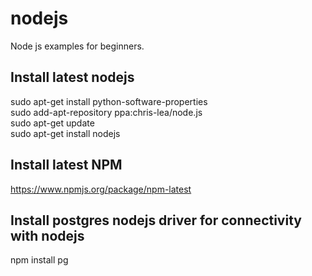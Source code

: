 nodejs
======

Node js examples for beginners.


Install latest nodejs
-------------------------------------------------------------
sudo apt-get install python-software-properties<br>
sudo add-apt-repository ppa:chris-lea/node.js<br>
sudo apt-get update<br>
sudo apt-get install nodejs<br>

Install latest NPM
--------------------------------------------------------------
https://www.npmjs.org/package/npm-latest

Install postgres nodejs driver for connectivity with nodejs
--------------------------------------------------------------
npm install pg


